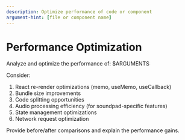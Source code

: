 ```yaml
---
description: Optimize performance of code or component
argument-hint: [file or component name]
---
```


# Performance Optimization

Analyze and optimize the performance of: $ARGUMENTS

Consider:
1. React re-render optimizations (memo, useMemo, useCallback)
2. Bundle size improvements
3. Code splitting opportunities
4. Audio processing efficiency (for soundpad-specific features)
5. State management optimizations
6. Network request optimization

Provide before/after comparisons and explain the performance gains.